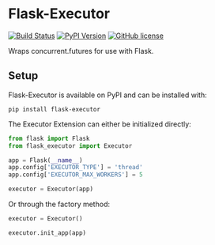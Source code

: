 Flask-Executor
==============

[![Build Status](https://travis-ci.org/dchevell/flask-executor.svg?branch=master)](https://travis-ci.org/dchevell/flask-executor)
[![PyPI Version](https://img.shields.io/pypi/v/Flask-Executor.svg)](https://pypi.python.org/pypi/Flask-Executor)
[![GitHub license](https://img.shields.io/github/license/dchevell/flask-executor.svg)](https://github.com/dchevell/flask-executor/blob/master/LICENSE)


Wraps concurrent.futures for use with Flask.


Setup
-----

Flask-Executor is available on PyPI and can be installed with:

    pip install flask-executor

The Executor Extension can either be initialized directly:

```python
from flask import Flask
from flask_executor import Executor

app = Flask(__name__)
app.config['EXECUTOR_TYPE'] = 'thread'
app.config['EXECUTOR_MAX_WORKERS'] = 5

executor = Executor(app)
```

Or through the factory method:

```python
executor = Executor()

executor.init_app(app)
```
